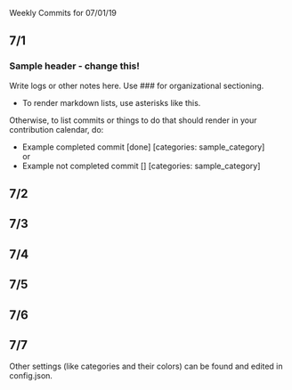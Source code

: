 Weekly Commits for 07/01/19  

## 7/1  

### Sample header - change this!  
Write logs or other notes here. Use ### for organizational sectioning.  
* To render markdown lists, use asterisks like this.  

Otherwise, to list commits or things to do that should render in your contribution calendar, do:  
- Example completed commit [done] [categories: sample_category]  
or
- Example not completed commit [] [categories: sample_category]  

## 7/2  

## 7/3  

## 7/4  

## 7/5  

## 7/6  

## 7/7  

Other settings (like categories and their colors) can be found and edited in config.json.
